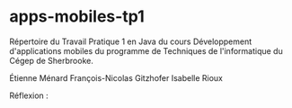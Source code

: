 # apps-mobiles-tp1
Répertoire du Travail Pratique 1 en Java du cours Développement d'applications mobiles du programme de Techniques de l'informatique du Cégep de Sherbrooke.

Étienne Ménard
François-Nicolas Gitzhofer
Isabelle Rioux

Réflexion : 









